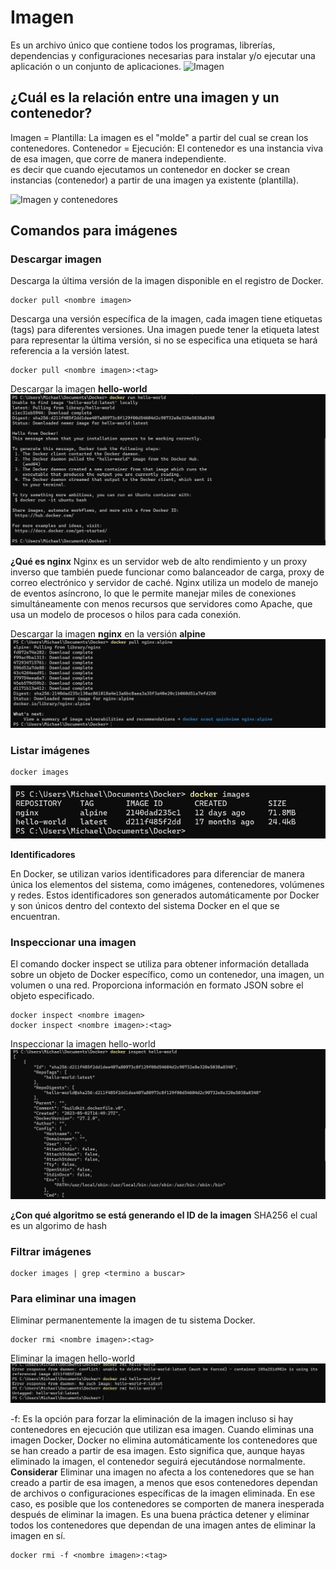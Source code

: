 # Imagen
Es un archivo único que contiene todos los programas, librerías, dependencias y configuraciones necesarias para instalar y/o ejecutar una aplicación o un conjunto de aplicaciones.
![Imagen](img/imagen.PNG)


## ¿Cuál es la relación entre una imagen y un contenedor? 
Imagen = Plantilla: La imagen es el "molde" a partir del cual se crean los contenedores.
Contenedor = Ejecución: El contenedor es una instancia viva de esa imagen, que corre de manera independiente.  
es decir que cuando ejecutamos un contenedor en docker se crean instancias (contenedor) a partir de una imagen ya existente (plantilla).

![Imagen y contenedores](img/imagenContenedores.JPG)
## Comandos para imágenes

### Descargar imagen
Descarga la última versión de la imagen disponible en el registro de Docker.

```
docker pull <nombre imagen> 
```

Descarga una versión específica de la imagen, cada imagen tiene etiquetas (tags) para diferentes versiones.
Una imagen puede tener la etiqueta latest para representar la última versión, si no se especifica una etiqueta se hará referencia a la versión latest.

```
docker pull <nombre imagen>:<tag>
```

Descargar la imagen **hello-world**
![Imagen Hello World](img/pullHello.png)

**¿Qué es nginx**
Nginx es un servidor web de alto rendimiento y un proxy inverso que también puede funcionar 
como balanceador de carga, proxy de correo electrónico y servidor de caché. 
Nginx utiliza un modelo de manejo de eventos asíncrono, lo que le permite manejar miles de conexiones 
simultáneamente con menos recursos que servidores como Apache, que usa un modelo de procesos o hilos para cada conexión.

Descargar la imagen  **nginx** en la versión **alpine**
![nginx](img/nginx.png)


### Listar imágenes

```
docker images
```

![Imagenes](img/dockerImages.png)

**Identificadores**

En Docker, se utilizan varios identificadores para diferenciar de manera única los elementos del sistema, como imágenes, contenedores, volúmenes y redes. Estos identificadores son generados automáticamente por Docker y son únicos dentro del contexto del sistema Docker en el que se encuentran. 

### Inspeccionar una imagen
El comando docker inspect se utiliza para obtener información detallada sobre un objeto de Docker específico, como un contenedor, una imagen, un volumen o una red.  Proporciona información en formato JSON sobre el objeto especificado.

```
docker inspect <nombre imagen>
docker inspect <nombre imagen>:<tag>
```

Inspeccionar la imagen hello-world 
![inspect](img/inspectHello.png)

**¿Con qué algoritmo se está generando el ID de la imagen**
SHA256 el cual es un algorimo de hash 

### Filtrar imágenes

```
docker images | grep <termino a buscar>

```

### Para eliminar una imagen
Eliminar permanentemente la imagen de tu sistema Docker.

```
docker rmi <nombre imagen>:<tag>
```

Eliminar la imagen hello-world 
![inspect](img/elminarImg.png)

-f: Es la opción para forzar la eliminación de la imagen incluso si hay contenedores en ejecución que utilizan esa imagen.
Cuando eliminas una imagen Docker, Docker no elimina automáticamente los contenedores que se han creado a partir de esa imagen. Esto significa que, aunque hayas eliminado la imagen, el contenedor seguirá ejecutándose normalmente.  
**Considerar**
Eliminar una imagen no afecta a los contenedores que se han creado a partir de esa imagen, a menos que esos contenedores dependan de archivos o configuraciones específicas de la imagen eliminada. En ese caso, es posible que los contenedores se comporten de manera inesperada después de eliminar la imagen.
Es una buena práctica detener y eliminar todos los contenedores que dependan de una imagen antes de eliminar la imagen en sí.

```
docker rmi -f <nombre imagen>:<tag>
```

